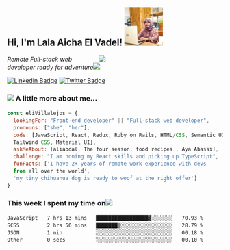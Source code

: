 
<h2> Hi, I'm Lala Aicha El Vadel! <img src="/images/lelou.jfif" width="90"></h2>
<img align='right' src="https://media.giphy.com/media/dWxO36Jzd6bTSt5dIY/giphy.gif" width="290">
<p><em>Remote Full-stack web developer ready for adventure</em><img src="https://media.giphy.com/media/XGma2iRIHTKkwqRkFl/giphy.gif" width="50"></p>

[![Linkedin Badge](https://img.shields.io/badge/-lalaAicha%20Elvadel-blue?style=flat-square&logo=Linkedin&logoColor=white&link=https://www.linkedin.com/in/lalaAichaElVadel/)](https://www.linkedin.com/in/lala-aicha-el-vadel-8563a6202/)
[![Twitter Badge](https://img.shields.io/badge/-@miss_lalaAicha_-1ca0f1?style=flat-square&labelColor=1ca0f1&logo=twitter&logoColor=white&link=https://twitter.com/miss_elliev)](https://twitter.com/leloufadel)


### <img src="https://media.giphy.com/media/kbVuid1Ak3uEHJUMVO/giphy.gif" width="50"> A little more about me...  

```javascript
const eliVillalejos = {
  lookingFor: "Front-end developer" || "Full-stack web developer",
  pronouns: ["she", "her"],
  code: [JavaScript, React, Redux, Ruby on Rails, HTML/CSS, Semantic UI, Bootstrap, 
  Tailwind CSS, Material UI],
  askMeAbout: [aliabdal, The four season, food recipes , Aya Abassi],
  challenge: "I am honing my React skills and picking up TypeScript",
  funFacts: ['I have 2+ years of remote work experience with devs 
  from all over the world', 
  'my tiny chihuahua dog is ready to woof at the right offer']
}
```
### This week I spent my time on<img src="https://media.giphy.com/media/SvQzkTQb3ZwKcj1QTO/giphy.gif" width="40">

<!--START_SECTION:waka-->

```txt
JavaScript   7 hrs 13 mins   █████████████████▓░░░░░░░   70.93 %
SCSS         2 hrs 56 mins   ███████▒░░░░░░░░░░░░░░░░░   28.79 %
JSON         1 min           ░░░░░░░░░░░░░░░░░░░░░░░░░   00.18 %
Other        0 secs          ░░░░░░░░░░░░░░░░░░░░░░░░░   00.10 %
```

<!--END_SECTION:waka-->
<!-- 
<p>Latest Blog Posts<img src="https://media.giphy.com/media/THICzXhqZItpoFX7aD/giphy.gif" width="55"></p>

<p>You can check out my portfolio <a href="https://elizabeth-villalejos.netlify.app">here</a><img src="https://media.giphy.com/media/cKPse5DZaptID3YAMK/giphy.gif" width="60"></p> -->
